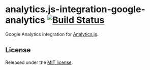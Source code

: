 # analytics.js-integration-google-analytics [![Build Status][ci-badge]][ci-link]

Google Analytics integration for [Analytics.js][].

## License

Released under the [MIT license](License.md).


[Analytics.js]: https://segment.com/docs/libraries/analytics.js/
[ci-link]: https://circleci.com/gh/segment-integrations/analytics.js-integration-google-analytics
[ci-badge]: https://circleci.com/gh/segment-integrations/analytics.js-integration-google-analytics.svg?style=svg
